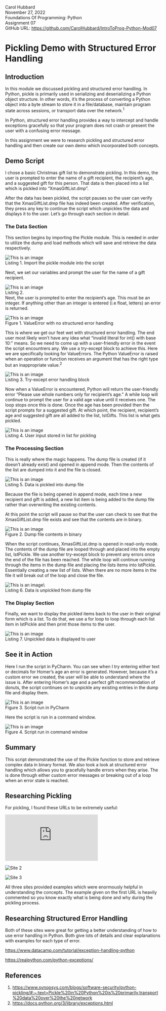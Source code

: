 Carol Hubbard \
November 27, 2022 \
Foundations Of Programming: Python \
Assignment 07 \
GitHub URL: https://github.com/CarolHubbard/IntroToProg-Python-Mod07

# Pickling Demo with Structured Error Handling

## Introduction
In this module we discussed pickling and structured error handling. In Python, pickle is primarily used in serializing and deserializing a Python object structure. In other words, it’s the process of converting a Python object into a byte stream to store it in a file/database, maintain program state across sessions, or transport data over the network.<sup>1 </sup> 

In Python, structured error handling provides a way to intercept and handle exceptions gracefully so that your program does not crash or present the user with a confusing error message.

In this assignment we were to research pickling and structured error handling and then create our own demo which incorporated both concepts.

## Demo Script
I chose a basic Christmas gift list to demonstrate pickling. In this demo, the user is prompted to enter the name of a gift recipient, the recipient’s age, and a suggested gift for this person. That data is then placed into a list which is pickled into “XmasGiftList.dmp”.

After the data has been pickled, the script pauses so the user can verify that the XmasGiftList.dmp file has indeed been created. After verification, they press any key to continue the script which unpickles the data and displays it to the user. Let’s go through each section in detail.

### The Data Section
This section begins by importing the Pickle module. This is needed in order to utilize the dump and load methods which will save and retrieve the data respectively.
 
![This is an image](./images/Listing1.png) \
Listing 1. Import the pickle module into the script

Next, we set our variables and prompt the user for the name of a gift recipient.

![This is an image](./images/Listing2.png)\
Listing 2. \
Next, the user is prompted to enter the recipient’s age. This must be an integer. If anything other than an integer is entered (i.e float, letters) an error is returned. 

![This is an image](./images/Figure1.png) \
Figure 1. ValueError with no structured error handling

This is where we get our feet wet with structured error handling. The end user most likely won’t have any idea what “invalid literal for int() with base 10:” means. So we need to come up with a user-friendly error in the event the script encountrers any. We use a try-except block to achieve this. Here we are specifically looking for ValueErrors. The Python ValueError is raised when an operation or function receives an argument that has the right type but an inappropriate value.<sup>2</sup>

![This is an image](./images/Listing3.png)\
 Listing 3. Try-except error handling block 

Now when a ValueError is encountered, Python will return the user-friendly error “Please use whole numbers only for recipient’s age.”
A while loop will continue to prompt the user for a valid age value until it receives one. The loop stops once this is done.
Once the age has been provided then the script prompts for a suggested gift. At which point, the recipient, recipient’s age and suggested gift are all added to the list, lstGifts. This list is what gets pickled.

![This is an image](./images/Listing4.png)\
Listing 4. User input stored in list for pickling

### The Processing Section
This is really where the magic happens. The dump file is created (if it doesn’t already exist) and opened in append mode. Then the contents of the list are dumped into it and the file is closed.

![This is an image](./images/Listing5.png)\
Listing 5. Data is pickled into dump file
 
Because the file is being opened in append mode, each time a new recipient and gift is added, a new list item is being added to the dump file rather than overwriting the existing contents.

At this point the script will pause so that the user can check to see that the XmasGiftList.dmp file exists and see that the contents are in binary.
 
![This is an image](./images/Figure2.png)\
Figure 2.  Dump file contents in binary

When the script continues, XmasGiftList.dmp is opened in read-only mode. The contents of the dump file are looped through and placed into the empty list, lstPickle. We use another try-except block to prevent any errors once the end of the file has been reached. The while loop will continue running through the items in the dump file and placing the lists items into lstPickle. Essentially creating a new list of lists. When there are no more items in the file it will break out of the loop and close the file.

![This is an image](./images/Listing6.png)\  
Listing 6.  Data is unpickled from dump file

### The Display Section
Finally, we want to display the pickled items back to the user in their original form which is a list. To do that, we use a for loop to loop through each list item in lstPickle and then print those items to the user.

![This is an image](./images/Listing7.png)\
Listing 7. Unpickled data is displayed to user

## See it in Action
Here I run the script in PyCharm. You can see when I try entering either text or decimals for Homer’s age an error is generated. However, because it’s a custom error we created, the user will be able to understand where the issue is. 
After entering Homer’s age and a perfect gift recommendation of donuts, the script continues on to unpickle any existing entries in the dump file and display them.

![This is an image](./images/Figure3.png)\
Figure 3. Script run in PyCharm

Here the script is run in a command window.

![This is an image](./images/Figure4.png)\
Figure 4. Script run in command window

## Summary
This script demonstrated the use of the Pickle function to store and retrieve complex data in binary format. We also took a look at structured error handling which allows you to gracefully handle errors when they arise. The is done through either custom error messages or breaking out of a loop when an error state is reached.

## Researching Pickling
For pickling, I found these URLs to be extremely useful:
 
![Site 1](https://sites.pitt.edu/~naraehan/python3/pickling.html)
 
![Site 2](https://subscription.packtpub.com/book/application-development/9781787288386/9/ch09lvl1sec58/pickling)
 
![Site 3](https://subscription.packtpub.com/book/application-development/9781787288386/9/ch09lvl1sec59/unpickling)
 
All three sites provided examples which were enormously helpful in understanding the concepts. The example given on the first URL is heavily commented so you know exactly what is being done and why during the pickling process.

## Researching Structured Error Handling
Both of these sites were great for getting a better understanding of how to use error handling in Python. Both give lots of details and clear explanations with examples for each type of error.
 
https://www.datacamp.com/tutorial/exception-handling-python
 
https://realpython.com/python-exceptions/

## References
1.	https://www.synopsys.com/blogs/software-security/python-pickling/#:~:text=Pickle%20in%20Python%20is%20primarily,transport%20data%20over%20the%20network
2.	https://docs.python.org/3/library/exceptions.html
